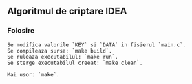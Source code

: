 ## Algoritmul de criptare IDEA

### Folosire
	Se modifica valorile `KEY` si `DATA` in fisierul `main.c`.
	Se compileaza sursa: `make build`.
	Se ruleaza executabilul: `make run`.
	Se sterge executabilul creeat: `make clean`.

	Mai usor: `make`.
